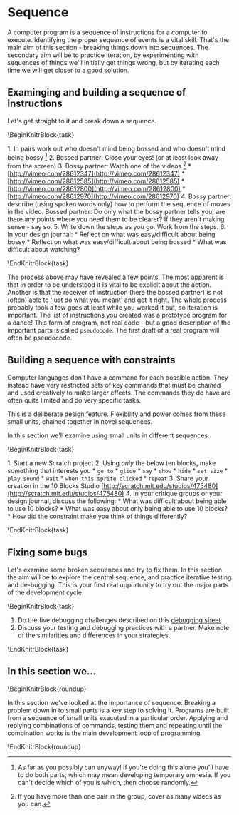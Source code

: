 # Sequence

A computer program is a sequence of instructions for a computer to execute. Identifying the proper sequence of events is a vital skill. That's the main aim of this section - breaking things down into sequences. The secondary aim will be to practice iteration, by experimenting with sequences of things we'll initially get things wrong, but by iterating each time we will get closer to a good solution.


## Examinging and building a sequence of instructions

Let's get straight to it and break down a sequence.

\BeginKnitrBlock{task}<div class="task">  1. In pairs work out who doesn't mind being bossed and who doesn't mind being bossy [^1]
  2. Bossed partner: Close your eyes! (or at least look away from the screen)
  3. Bossy partner: Watch one of the videos [^2]
        * [http://vimeo.com/28612347](http://vimeo.com/28612347)
        * [http://vimeo.com/28612585](http://vimeo.com/28612585)
        * [http://vimeo.com/28612800](http://vimeo.com/28612800) 
        * [http://vimeo.com/28612970](http://vimeo.com/28612970)
  4. Bossy partner: describe (using spoken words only) how to perform the sequence of moves in the video. Bossed partner: Do only what the bossy partner tells you, are there any points where you need them to be clearer? If they aren't making sense - say so.
  5. Write down the steps as you go. Work from the steps.
  6. In your design journal:
        * Reflect on what was easy/difficult about being bossy
        * Reflect on what was easy/difficult about being bossed
        * What was difficult about watching?

[^1]: As far as you possibly can anyway! If you're doing this alone you'll have to do both parts, which may mean developing temporary amnesia. If you can't decide which of you is which, then choose randomly.

[^2]: If you have more than one pair in the group, cover as many videos as you can.

</div>\EndKnitrBlock{task}

The process above may have revealed a few points. The most apparent is that in order to be understood it is vital to be explicit about the action. Another is that the receiver of instruction (here the bossed partner) is not (often) able to 'just do what you meant' and get it right. The whole process probably took a few goes at least while you worked it out, so iteration is important. The list of instructions you created was a prototype program for a dance! This form of program, not real code - but a good description of the important parts is called `pseudocode`. The first draft of a real program will often be pseudocode.

## Building a sequence with constraints

Computer languages don't have a command for each possible action. They instead have very restricted sets of key commands that must be chained and used creatively to make larger effects. The commands they do have are often quite limited and do very specific tasks. 

This is a deliberate design feature. Flexibility and power comes from these small units, chained together in novel sequences.

In this section we'll examine using small units in different sequences.

\BeginKnitrBlock{task}<div class="task">  1. Start a new Scratch project
  2. Using _only_ the below ten blocks, make something that interests you
        * `go to`
        * `glide`
        * `say`
        * `show`
        * `hide`
        * `set size`
        * `play sound`
        * `wait`
        * `when this sprite clicked`
        * `repeat`
  3. Share your creation in the 10 Blocks Studio [http://scratch.mit.edu/studios/475480](http://scratch.mit.edu/studios/475480)
  4. In your critique groups or your design journal, discuss the following:
        * What was difficult about being able to use 10 blocks?
        * What was easy about only being able to use 10 blocks?
        * How did the constraint make you think of things differently?
</div>\EndKnitrBlock{task}

## Fixing some bugs

Let's examine some broken sequences and try to fix them. In this section the aim will be to explore the central sequence, and practice iterative testing and de-bugging. This is your first real opportunity to try out the major parts of the development cycle.

\BeginKnitrBlock{task}<div class="task">
  1. Do the five debugging challenges described on this [debugging sheet]("worksheets/scratch_debugging.pdf")
  2. Discuss your testing and debugging practices with a partner. Make note of the similarities and differences in your strategies.
</div>\EndKnitrBlock{task}

## In this section we...

\BeginKnitrBlock{roundup}<div class="roundup">
In this section we've looked at the importance of sequence. Breaking a problem down in to small parts is a key step to solving it. Programs are built from a sequence of small units executed in a particular order. Applying and replying combinations of commands, testing them and repeating until the combination works is the main development loop of programming.
</div>\EndKnitrBlock{roundup}
